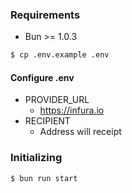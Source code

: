 ### Requirements
- Bun >= 1.0.3

```bash
$ cp .env.example .env
```

#### Configure .env
- PROVIDER_URL
    - https://infura.io
- RECIPIENT
    - Address will receipt


### Initializing
```bash
$ bun run start
```